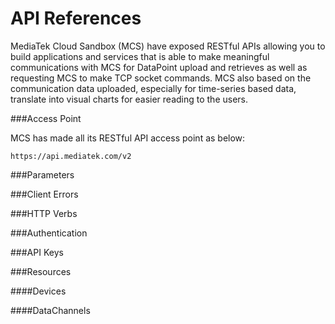 # API References

MediaTek Cloud Sandbox (MCS) have exposed RESTful APIs allowing you to build applications and services that is able to make meaningful communications with MCS for DataPoint upload and retrieves as well as requesting MCS to make TCP socket commands. MCS also based on the communication data uploaded, especially for time-series based data, translate into visual charts for easier reading to the users.

###Access Point

MCS has made all its RESTful API access point as below:

```
https://api.mediatek.com/v2
```


###Parameters



###Client Errors

###HTTP Verbs


###Authentication

###API Keys

###Resources

####Devices

####DataChannels


